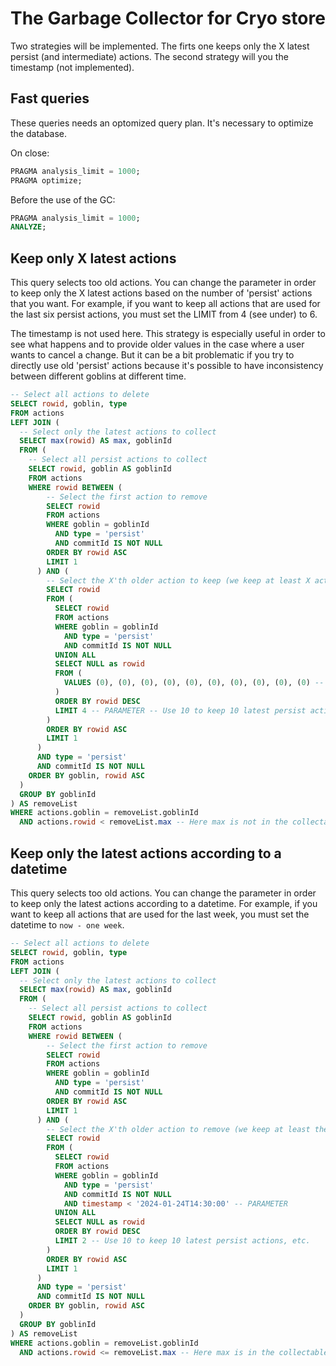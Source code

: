 # The Garbage Collector for Cryo store

Two strategies will be implemented. The firts one keeps only the X latest
persist (and intermediate) actions. The second strategy will you the timestamp
(not implemented).

## Fast queries

These queries needs an optomized query plan. It's necessary to optimize the
database.

On close:

```sql
PRAGMA analysis_limit = 1000;
PRAGMA optimize;
```

Before the use of the GC:

```sql
PRAGMA analysis_limit = 1000;
ANALYZE;
```

## Keep only X latest actions

This query selects too old actions. You can change the parameter in order to
keep only the X latest actions based on the number of 'persist' actions that you
want. For example, if you want to keep all actions that are used for the last
six persist actions, you must set the LIMIT from 4 (see under) to 6.

The timestamp is not used here. This strategy is especially useful in order to
see what happens and to provide older values in the case where a user wants to
cancel a change. But it can be a bit problematic if you try to directly use old
'persist' actions because it's possible to have inconsistency between different
goblins at different time.

```sql
-- Select all actions to delete
SELECT rowid, goblin, type
FROM actions
LEFT JOIN (
  -- Select only the latest actions to collect
  SELECT max(rowid) AS max, goblinId
  FROM (
    -- Select all persist actions to collect
    SELECT rowid, goblin AS goblinId
    FROM actions
    WHERE rowid BETWEEN (
        -- Select the first action to remove
        SELECT rowid
        FROM actions
        WHERE goblin = goblinId
          AND type = 'persist'
          AND commitId IS NOT NULL
        ORDER BY rowid ASC
        LIMIT 1
      ) AND (
        -- Select the X'th older action to keep (we keep at least X actions)
        SELECT rowid
        FROM (
          SELECT rowid
          FROM actions
          WHERE goblin = goblinId
            AND type = 'persist'
            AND commitId IS NOT NULL
          UNION ALL
          SELECT NULL as rowid
          FROM (
            VALUES (0), (0), (0), (0), (0), (0), (0), (0), (0), (0) -- LIMIT X to 10 (max)
          )
          ORDER BY rowid DESC
          LIMIT 4 -- PARAMETER -- Use 10 to keep 10 latest persist actions, etc.
        )
        ORDER BY rowid ASC
        LIMIT 1
      )
      AND type = 'persist'
      AND commitId IS NOT NULL
    ORDER BY goblin, rowid ASC
  )
  GROUP BY goblinId
) AS removeList
WHERE actions.goblin = removeList.goblinId
  AND actions.rowid < removeList.max -- Here max is not in the collectable list
```

## Keep only the latest actions according to a datetime

This query selects too old actions. You can change the parameter in order to
keep only the latest actions according to a datetime. For example, if you want
to keep all actions that are used for the last week, you must set the datetime
to `now - one week`.

```sql
-- Select all actions to delete
SELECT rowid, goblin, type
FROM actions
LEFT JOIN (
  -- Select only the latest actions to collect
  SELECT max(rowid) AS max, goblinId
  FROM (
    -- Select all persist actions to collect
    SELECT rowid, goblin AS goblinId
    FROM actions
    WHERE rowid BETWEEN (
        -- Select the first action to remove
        SELECT rowid
        FROM actions
        WHERE goblin = goblinId
          AND type = 'persist'
          AND commitId IS NOT NULL
        ORDER BY rowid ASC
        LIMIT 1
      ) AND (
        -- Select the X'th older action to remove (we keep at least the latest actions)
        SELECT rowid
        FROM (
          SELECT rowid
          FROM actions
          WHERE goblin = goblinId
            AND type = 'persist'
            AND commitId IS NOT NULL
            AND timestamp < '2024-01-24T14:30:00' -- PARAMETER
          UNION ALL
          SELECT NULL as rowid
          ORDER BY rowid DESC
          LIMIT 2 -- Use 10 to keep 10 latest persist actions, etc.
        )
        ORDER BY rowid ASC
        LIMIT 1
      )
      AND type = 'persist'
      AND commitId IS NOT NULL
    ORDER BY goblin, rowid ASC
  )
  GROUP BY goblinId
) AS removeList
WHERE actions.goblin = removeList.goblinId
  AND actions.rowid <= removeList.max -- Here max is in the collectable list
```
